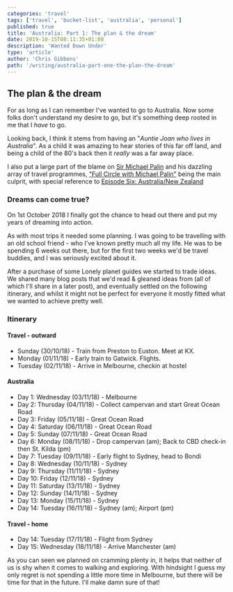 ```yaml
---
categories: 'travel'
tags: ['travel', 'bucket-list', 'australia', 'personal']
published: true
title: 'Australia: Part 1: The plan & the dream'
date: 2019-10-15T08:11:35+01:00
description: 'Wanted Down Under'
type: 'article'
author: 'Chris Gibbons'
path: '/writing/australia-part-one-the-plan-the-dream'
---
```


## The plan &amp; the dream

For as long as I can remember I've wanted to go to Australia. Now some folks don't understand my desire to go, but it's something deep rooted in me that I _have_ to go.

Looking back, I think it stems from having an "_Auntie Joan who lives in Australia_". As a child it was amazing to hear stories of this far off land, and being a child of the 80's back then it _really_ was a far away place.

I also put a large part of the blame on [Sir Michael Palin](https://en.wikipedia.org/wiki/Michael_Palin) and his dazzling array of travel programmes, ["Full Circle with Michael Palin"](https://en.wikipedia.org/wiki/Full_Circle_with_Michael_Palin) being the main culprit, with special reference to [Episode Six: Australia/New Zealand](https://en.wikipedia.org/wiki/Full_Circle_with_Michael_Palin#Episode_Six:_Australia/New_Zealand)

### Dreams can come true?

On 1st October 2018 I finally got the chance to head out there and put my years of dreaming into action.

As with most trips it needed some planning. I was going to be travelling with an old school friend - who I've known pretty much all my life. He was to be spending 6 weeks out there, but for the first two weeks we'd be travel buddies, and I was seriously excited about it.

After a purchase of some Lonely planet guides we started to trade ideas. We shared many blog posts that we'd read & gleaned ideas from (all of which I'll share in a later post), and eventually settled on the following itinerary, and whilst it might not be perfect for everyone it mostly fitted what we wanted to achieve pretty well.

### Itinerary

#### Travel - outward

* Sunday (30/10/18) - Train from Preston to Euston. Meet at KX.
* Monday (01/11/18) - Early train to Gatwick. Flights.
* Tuesday (02/11/18) - Arrive in Melbourne, checkin at hostel

#### Australia

* Day 1: Wednesday (03/11/18) - Melbourne
* Day 2: Thursday (04/11/18) - Collect campervan and start Great Ocean Road
* Day 3: Friday (05/11/18) - Great Ocean Road
* Day 4: Saturday (06/11/18) - Great Ocean Road
* Day 5: Sunday (07/11/18) - Great Ocean Road
* Day 6: Monday (08/11/18) - Drop campervan (am); Back to CBD check-in then St. Kilda (pm)
* Day 7: Tuesday (09/11/18) - Early flight to Sydney, head to Bondi
* Day 8: Wednesday (10/11/18) - Sydney
* Day 9: Thursday (11/11/18) - Sydney
* Day 10: Friday (12/11/18) - Sydney
* Day 11: Saturday (13/11/18) - Sydney
* Day 12: Sunday (14/11/18) - Sydney
* Day 13: Monday (15/11/18) - Sydney
* Day 14: Tuesday (16/11/18) - Sydney (am); Airport (pm)

#### Travel - home

* Day 14: Tuesday (17/11/18) - Flight from Sydney
* Day 15: Wednesday (18/11/18) - Arrive Manchester (am)

As you can seen we planned on cramming plenty in, it helps that neither of us is shy when it comes to walking and exploring. With hindsight I guess my only regret is not spending a little more time in Melbourne, but there will be time for that in the future. I'll make damn sure of that!
